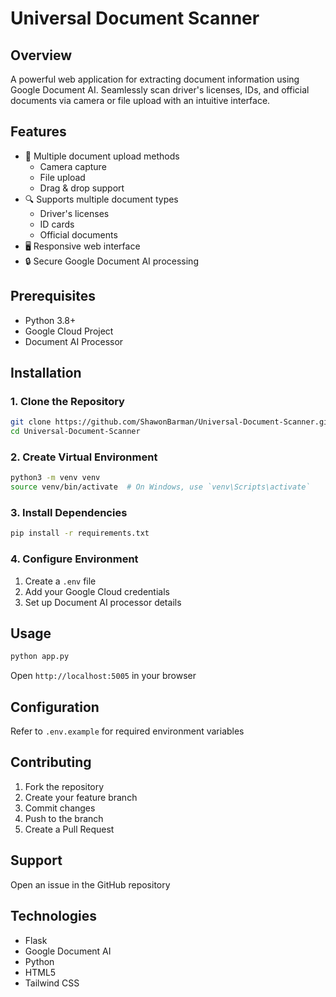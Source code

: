 # Universal Document Scanner

## Overview
A powerful web application for extracting document information using Google Document AI. Seamlessly scan driver's licenses, IDs, and official documents via camera or file upload with an intuitive interface.

## Features
- 📸 Multiple document upload methods
  - Camera capture
  - File upload
  - Drag & drop support
- 🔍 Supports multiple document types
  - Driver's licenses
  - ID cards
  - Official documents
- 🖥️ Responsive web interface
- 🔒 Secure Google Document AI processing

## Prerequisites
- Python 3.8+
- Google Cloud Project
- Document AI Processor

## Installation

### 1. Clone the Repository
```bash
git clone https://github.com/ShawonBarman/Universal-Document-Scanner.git
cd Universal-Document-Scanner
```

### 2. Create Virtual Environment
```bash
python3 -m venv venv
source venv/bin/activate  # On Windows, use `venv\Scripts\activate`
```

### 3. Install Dependencies
```bash
pip install -r requirements.txt
```

### 4. Configure Environment
1. Create a `.env` file
2. Add your Google Cloud credentials
3. Set up Document AI processor details

## Usage
```bash
python app.py
```
Open `http://localhost:5005` in your browser

## Configuration
Refer to `.env.example` for required environment variables

## Contributing
1. Fork the repository
2. Create your feature branch
3. Commit changes
4. Push to the branch
5. Create a Pull Request

## Support
Open an issue in the GitHub repository

## Technologies
- Flask
- Google Document AI
- Python
- HTML5
- Tailwind CSS
